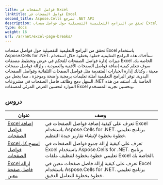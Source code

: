 ```yaml
---
title: فواصل الصفحات في Excel
linktitle: فواصل الصفحات في Excel
second_title: Aspose.Cells لمرجع .NET API
description: تحقق من البرامج التعليمية التفصيلية حول فواصل صفحات Excel باستخدام Aspose.Cells for .NET. قم بتحسين تخطيط مصنفات Excel بسهولة.
type: docs
weight: 16
url: /ar/net/excel-page-breaks/
---
```

تحقق من البرامج التعليمية التفصيلية حول فواصل صفحات Excel باستخدام Aspose.Cells for .NET. ستأخذك هذه البرامج التعليمية خطوة بخطوة خلال استخدام ميزات إدارة فواصل الصفحات للتحكم في عرض وتخطيط مصنفات Excel الخاصة بك. سوف تتعلم كيفية إضافة فواصل الصفحات الأفقية والعمودية ، وإزالة فواصل صفحات معينة ، وكذلك إدارة الخيارات المتقدمة مثل فواصل الصفحات التلقائية وفواصل الصفحات اليدوية. توفر البرامج التعليمية أمثلة تعليمات برمجية واضحة وموجزة ، مما يجعل من السهل دمج وظائف فاصل الصفحات في مشروعات .NET الخاصة بك. استفد من هذه الموارد لتحسين العرض المرئي لمصنفات Excel وتحسين تجربة المستخدم.

## دروس 
| عنوان | وصف |
| --- | --- |
| [Excel إضافة فواصل الصفحات](./excel-add-page-breaks/) | تعرف على كيفية إضافة فواصل الصفحات في Excel باستخدام Aspose.Cells for .NET. برنامج تعليمي خطوة بخطوة لإنشاء تقارير جيدة التنظيم. |  
| [Excel امسح كل فواصل الصفحات](./excel-clear-all-page-breaks/) | تعرف على كيفية إزالة جميع فواصل الصفحات في Excel باستخدام Aspose.Cells for .NET. برنامج تعليمي خطوة بخطوة لتنظيف ملفات Excel الخاصة بك. |  
| [Excel إزالة فاصل صفحة معين](./excel-remove-specific-page-break/) | تعرف على كيفية إزالة فاصل صفحات معين في Excel باستخدام Aspose.Cells for .NET. برنامج تعليمي خطوة بخطوة للتعامل الدقيق. |  